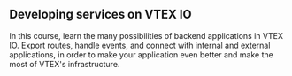## Developing services on VTEX IO

In this course, learn the many possibilities of backend applications in VTEX IO. Export routes, handle events, and connect with internal and external applications, in order to make your application even better and make the most of VTEX's infrastructure.